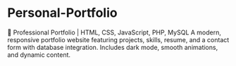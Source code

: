 # Personal-Portfolio
🚀 Professional Portfolio | HTML, CSS, JavaScript, PHP, MySQL A modern, responsive portfolio website featuring projects, skills, resume, and a contact form with database integration. Includes dark mode, smooth animations, and dynamic content. 
